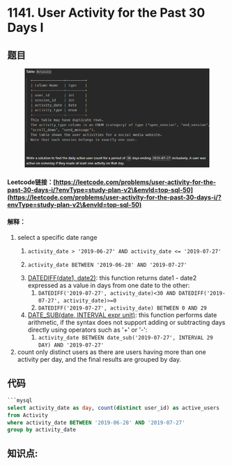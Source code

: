 # 1141. User Activity for the Past 30 Days I

## 题目

<figure><img src="../../../.gitbook/assets/image (11) (1) (1).png" alt=""><figcaption></figcaption></figure>

#### Leetcode链接：[https://leetcode.com/problems/user-activity-for-the-past-30-days-i/?envType=study-plan-v2\&envId=top-sql-50](https://leetcode.com/problems/user-activity-for-the-past-30-days-i/?envType=study-plan-v2\&envId=top-sql-50)

#### 解释：

1. select a specific date range
   1. ```
      activity_date > '2019-06-27' AND activity_date <= '2019-07-27' 
      ```
   2. ```
      activity_date BETWEEN '2019-06-28' AND '2019-07-27'
      ```
   3. [DATEDIFF(date1, date2)](https://dev.mysql.com/doc/refman/5.7/en/date-and-time-functions.html#function\_datediff): this function returns date1 - date2 expressed as a value in days from one date to the other:
      1. `DATEDIFF('2019-07-27', activity_date)<30 AND DATEDIFF('2019-07-27', activity_date)>=0`
      2. `DATEDIFF('2019-07-27', activity_date) BETWEEN 0 AND 29`
   4. [DATE\_SUB(date, INTERVAL expr unit)](https://dev.mysql.com/doc/refman/5.7/en/date-and-time-functions.html#function\_date-add): this function performs date arithmetic, if the syntax does not support adding or subtracting days directly using operators such as '+' or '-':
      1. `activity_date BETWEEN date_sub('2019-07-27', INTERVAL 29 DAY) AND '2019-07-27'`
2. count only distinct users as there are users having more than one activity per day, and the final results are grouped by day.

## 代码

````sql
```mysql
select activity_date as day, count(distinct user_id) as active_users
from Activity
where activity_date BETWEEN '2019-06-28' AND '2019-07-27'
group by activity_date
````

## **知识点:**&#x20;
